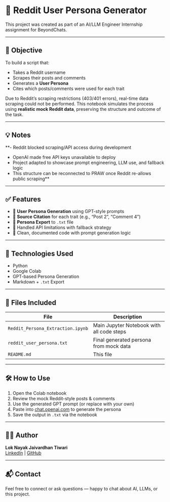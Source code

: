 # 🤖 Reddit User Persona Generator

This project was created as part of an AI/LLM Engineer Internship assignment for BeyondChats.

---

## 📌 Objective

To build a script that:
- Takes a Reddit username
- Scrapes their posts and comments
- Generates a **User Persona**
- Cites which posts/comments were used for each trait

Due to Reddit’s scraping restrictions (403/401 errors), real-time data scraping could not be performed. This notebook simulates the process using **realistic mock Reddit data**, preserving the structure and outcome of the task.

---

## 💡 Notes

**- Reddit blocked scraping/API access during development
- OpenAI made free API keys unavailable to deploy
- Project adapted to showcase prompt engineering, LLM use, and fallback logic
- This structure can be reconnected to PRAW once Reddit re-allows public scraping**

---

## ✅ Features

- 🧠 **User Persona Generation** using GPT-style prompts
- 💬 **Source Citation** for each trait (e.g., “Post 2”, “Comment 4”)
- 📄 **Persona Export** to `.txt` file
- 🚫 Handled API limitations with fallback strategy
- 🧪 Clean, documented code with prompt generation logic

---

## 🧪 Technologies Used

- Python
- Google Colab
- GPT-based Persona Generation
- Markdown + `.txt` Export

---

## 📁 Files Included

| File                         | Description                                 |
|------------------------------|---------------------------------------------|
| `Reddit_Persona_Extraction.ipynb` | Main Jupyter Notebook with all code steps |
| `reddit_user_persona.txt`        | Final generated persona from mock data     |
| `README.md`                      | This file                                   |

---

## 🛠️ How to Use

1. Open the Colab notebook
2. Review the mock Reddit-style posts & comments
3. Use the generated GPT prompt (or replace with your own)
4. Paste into [chat.openai.com](https://chat.openai.com) to generate the persona
5. Save the output in `.txt` via the notebook

---

## 👨‍💻 Author

**Lok Nayak Jaivardhan Tiwari**  
[LinkedIn](https://linkedin.com/in/loknayak) | [GitHub](https://github.com/loknayak)

---

## 📬 Contact

Feel free to connect or ask questions — happy to chat about AI, LLMs, or this project.
